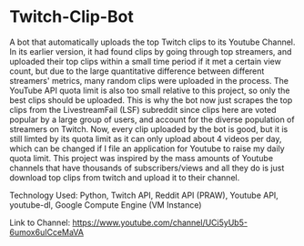 # Twitch-Clip-Bot
A bot that automatically uploads the top Twitch clips to its Youtube Channel. In its earlier version, it had found clips by going through top streamers, and uploaded their top clips within a small time period if it met a certain view count, but due to the large quantitative difference between different streamers' metrics, many random clips were uploaded in the process. The YouTube API quota limit is also too small relative to this project, so only the best clips should be uploaded. This is why the bot now just scrapes the top clips from the LivestreamFail (LSF) subreddit since clips here are voted popular by a large group of users, and account for the diverse population of streamers on Twitch. Now, every clip uploaded by the bot is good, but it is still limted by its quota limit as it can only upload about 4 videos per day, which can be changed if I file an application for Youtube to raise my daily quota limit. This project was inspired by the mass amounts of Youtube channels that have thousands of subscribers/views and all they do is just download top clips from twitch and upload it to their channel.


Technology Used: Python, Twitch API, Reddit API (PRAW), Youtube API, youtube-dl, Google Compute Engine (VM Instance)

Link to Channel:
https://www.youtube.com/channel/UCi5yUb5-6umox6uICceMaVA

